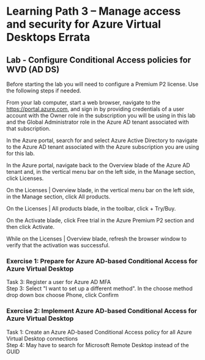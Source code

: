 # Learning Path 3 – Manage access and security for Azure Virtual Desktops Errata

## Lab - Configure Conditional Access policies for WVD (AD DS)

Before starting the lab you will need to configure a Premium P2 license.  Use the following steps if needed. <br>

From your lab computer, start a web browser, navigate to the https://portal.azure.com, and sign in by providing credentials of a user account with the Owner role in the subscription you will be using in this lab and the Global Administrator role in the Azure AD tenant associated with that subscription.<br>

In the Azure portal, search for and select Azure Active Directory to navigate to the Azure AD tenant associated with the Azure subscription you are using for this lab.<br>

In the Azure portal, navigate back to the Overview blade of the Azure AD tenant and, in the vertical menu bar on the left side, in the Manage section, click Licenses.<br>

On the Licenses | Overview blade, in the vertical menu bar on the left side, in the Manage section, click All products.<br>

On the Licenses | All products blade, in the toolbar, click + Try/Buy.<br>

On the Activate blade, click Free trial in the Azure Premium P2 section and then click Activate.<br>

While on the Licenses | Overview blade, refresh the browser window to verify that the activation was successful.<br>

### Exercise 1: Prepare for Azure AD-based Conditional Access for Azure Virtual Desktop

Task 3: Register a user for Azure AD MFA<br>
Step 3:  Select "I want to set up a different method".  In the choose method drop down box choose Phone, click Confirm<br>

### Exercise 2: Implement Azure AD-based Conditional Access for Azure Virtual Desktop

Task 1: Create an Azure AD-based Conditional Access policy for all Azure Virtual Desktop connections<br>
Step 4:  May have to search for Microsoft Remote Desktop instead of the GUID<br>
